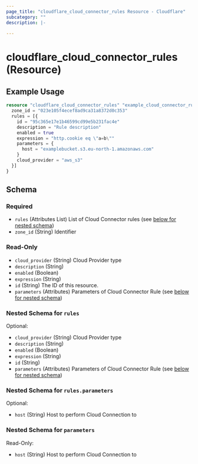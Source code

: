 ```yaml
---
page_title: "cloudflare_cloud_connector_rules Resource - Cloudflare"
subcategory: ""
description: |-
  
---
```


# cloudflare_cloud_connector_rules (Resource)



## Example Usage

```terraform
resource "cloudflare_cloud_connector_rules" "example_cloud_connector_rules" {
  zone_id = "023e105f4ecef8ad9ca31a8372d0c353"
  rules = [{
    id = "95c365e17e1b46599cd99e5b231fac4e"
    description = "Rule description"
    enabled = true
    expression = "http.cookie eq \"a=b\""
    parameters = {
      host = "examplebucket.s3.eu-north-1.amazonaws.com"
    }
    cloud_provider = "aws_s3"
  }]
}
```

<!-- schema generated by tfplugindocs -->
## Schema

### Required

- `rules` (Attributes List) List of Cloud Connector rules (see [below for nested schema](#nestedatt--rules))
- `zone_id` (String) Identifier

### Read-Only

- `cloud_provider` (String) Cloud Provider type
- `description` (String)
- `enabled` (Boolean)
- `expression` (String)
- `id` (String) The ID of this resource.
- `parameters` (Attributes) Parameters of Cloud Connector Rule (see [below for nested schema](#nestedatt--parameters))

<a id="nestedatt--rules"></a>
### Nested Schema for `rules`

Optional:

- `cloud_provider` (String) Cloud Provider type
- `description` (String)
- `enabled` (Boolean)
- `expression` (String)
- `id` (String)
- `parameters` (Attributes) Parameters of Cloud Connector Rule (see [below for nested schema](#nestedatt--rules--parameters))

<a id="nestedatt--rules--parameters"></a>
### Nested Schema for `rules.parameters`

Optional:

- `host` (String) Host to perform Cloud Connection to



<a id="nestedatt--parameters"></a>
### Nested Schema for `parameters`

Read-Only:

- `host` (String) Host to perform Cloud Connection to


